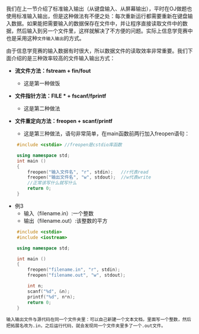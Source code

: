 我们在上一节介绍了标准输入输出（从键盘输入、从屏幕输出），平时在OJ做题也使用标准输入输出，但是这种做法有不便之处：每次重新运行都需要重新在键盘输入数据。如果能把需要输入的数据保存在文件中，并让程序直接读取文件中的数据，然后输入到另一个文件里，这样就解决了不方便的问题。实际上信息学竞赛中也是采用这种`文件输入输出`的方式。  

由于信息学竞赛的输入数据有时很大，所以数据文件的读取效率非常重要。我们下面介绍的是三种效率较高的文件输入输出方式：  

* **流文件方法：fstream + fin/fout**  
	* 这是第一种做饭  
	
* **文件指针方法：FILE * + fscanf/fprintf**
	* 这是第二种做法

* **文件重定向方法：freopen + scanf/printf**
	* 这是第三种做法，语句非常简单，在main函数前两行加入freopen语句：
```cpp
	#include <cstdio> //freopen是cstdio库函数

	using namespace std;
	int main ()
	{
		freopen("输入文件名", "r", stdin);	//r代表read
		freopen("输出文件名", "w", stdout);	//w代表write
		//正常该写什么就写什么
		return 0;
	}
```

* 例3  
	* 输入（filename.in）:一个整数
	* 输出（filename.out）:该整数的平方   
		
```cpp
	#include <cstdio>
	#include <iostream>

	using namespace std;

	int main ()
	{
		freopen("filename.in", "r", stdin);
		freopen("filename.out", "w", stdout);

		int n;
		scanf("%d", &n);
		printf("%d", n*n);
		return 0;
	}
```
	输入输出文件与源代码在同一个文件夹里：可以自己新建一个文本文档，里面写一个整数，然后把拓展名改为.in，之后运行代码，就会发现同一个文件夹里多了一个.out文件。
